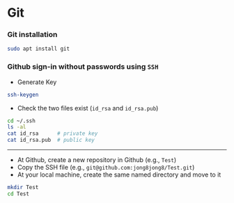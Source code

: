 # Git

### Git installation

```sh
sudo apt install git
```


### Github sign-in without passwords using `SSH`
- Generate Key

```sh
ssh-keygen
```

- Check the two files exist (`id_rsa` and `id_rsa.pub`)

```sh
cd ~/.ssh
ls -al
cat id_rsa      # private key
cat id_rsa.pub  # public key
```



--- 

- At Github, create a new repository in Github (e.g., `Test`)
- Copy the SSH file (e.g., `git@github.com:jong8jong8/Test.git`)
- At your local machine, create the same named directory and move to it

```sh
mkdir Test
cd Test
```


